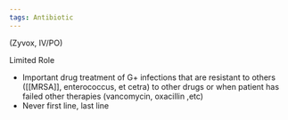 ```yaml
---
tags: Antibiotic
---
```

(Zyvox, IV/PO)

Limited Role
- Important drug treatment of G+ infections that are resistant to others ([[MRSA]], enterococcus, et cetra) to other drugs or when patient has failed other therapies (vancomycin, oxacillin ,etc)
- Never first line, last line